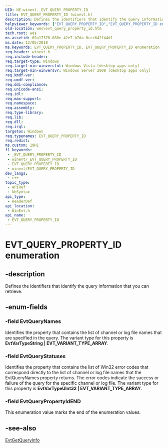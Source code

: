 ```yaml
---
UID: NE:winevt._EVT_QUERY_PROPERTY_ID
title: EVT_QUERY_PROPERTY_ID (winevt.h)
description: Defines the identifiers that identify the query information that you can retrieve.
helpviewer_keywords: ["EVT_QUERY_PROPERTY_ID","EVT_QUERY_PROPERTY_ID enumeration [EventLog]","EvtQueryNames","EvtQueryPropertyIdEND","EvtQueryStatuses","wes.evt_query_property_id","winevt/EVT_QUERY_PROPERTY_ID","winevt/EvtQueryNames","winevt/EvtQueryPropertyIdEND","winevt/EvtQueryStatuses"]
old-location: wes\evt_query_property_id.htm
tech.root: wes
ms.assetid: 69a17378-088e-42e7-b7da-0ccc642f44d1
ms.date: 12/05/2018
ms.keywords: EVT_QUERY_PROPERTY_ID, EVT_QUERY_PROPERTY_ID enumeration [EventLog], EvtQueryNames, EvtQueryPropertyIdEND, EvtQueryStatuses, wes.evt_query_property_id, winevt/EVT_QUERY_PROPERTY_ID, winevt/EvtQueryNames, winevt/EvtQueryPropertyIdEND, winevt/EvtQueryStatuses
req.header: winevt.h
req.include-header: 
req.target-type: Windows
req.target-min-winverclnt: Windows Vista [desktop apps only]
req.target-min-winversvr: Windows Server 2008 [desktop apps only]
req.kmdf-ver: 
req.umdf-ver: 
req.ddi-compliance: 
req.unicode-ansi: 
req.idl: 
req.max-support: 
req.namespace: 
req.assembly: 
req.type-library: 
req.lib: 
req.dll: 
req.irql: 
targetos: Windows
req.typenames: EVT_QUERY_PROPERTY_ID
req.redist: 
ms.custom: 19H1
f1_keywords:
 - _EVT_QUERY_PROPERTY_ID
 - winevt/_EVT_QUERY_PROPERTY_ID
 - EVT_QUERY_PROPERTY_ID
 - winevt/EVT_QUERY_PROPERTY_ID
dev_langs:
 - c++
topic_type:
 - APIRef
 - kbSyntax
api_type:
 - HeaderDef
api_location:
 - WinEvt.h
api_name:
 - EVT_QUERY_PROPERTY_ID
---
```


# EVT_QUERY_PROPERTY_ID enumeration


## -description

Defines the identifiers that identify the query information that you can retrieve.

## -enum-fields

### -field EvtQueryNames

Identifies the property that contains the list of channel or log file names that are specified in the query. The variant type for this property is <b>EvtVarTypeString | EVT_VARIANT_TYPE_ARRAY</b>.

### -field EvtQueryStatuses

Identifies the property that contains the list of Win32 error codes that correspond directly to the list of channel or log file names that the EvtQueryNames property returns. The error codes indicate the success or failure of the query for the specific channel or log file. The variant type for this property is <b>EvtVarTypeUInt32 | EVT_VARIANT_TYPE_ARRAY</b>.

### -field EvtQueryPropertyIdEND

This enumeration value marks the end of the enumeration values.

## -see-also

<a href="/windows/desktop/api/winevt/nf-winevt-evtgetqueryinfo">EvtGetQueryInfo</a>